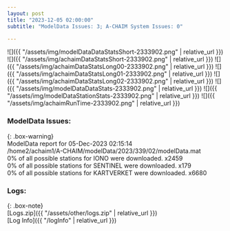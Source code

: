 ```yaml
---
layout: post
title: "2023-12-05 02:00:00"
subtitle: "ModelData Issues: 3; A-CHAIM System Issues: 0"

---
```


![]({{ "/assets/img/modelDataDataStatsShort-2333902.png" | relative_url }})
![]({{ "/assets/img/achaimDataStatsShort-2333902.png" | relative_url }})
![]({{ "/assets/img/achaimDataStatsLong00-2333902.png" | relative_url }})
![]({{ "/assets/img/achaimDataStatsLong01-2333902.png" | relative_url }})
![]({{ "/assets/img/achaimDataStatsLong02-2333902.png" | relative_url }})
![]({{ "/assets/img/modelDataDataStats-2333902.png" | relative_url }})
![]({{ "/assets/img/modelDataStationStats-2333902.png" | relative_url }})
![]({{ "/assets/img/achaimRunTime-2333902.png" | relative_url }})


### ModelData Issues:  
  
{: .box-warning}  
 ModelData report for 05-Dec-2023 02:15:14   
 /home2/achaim1/A-CHAIM/modelData/2023/339/02/modelData.mat   
 0% of all possible stations for IONO were downloaded. x2459   
 0% of all possible stations for SENTINEL were downloaded. x179   
 0% of all possible stations for KARTVERKET were downloaded. x6680   
  


### Logs:  
  
{: .box-note}  
[Logs.zip]({{ "/assets/other/logs.zip" | relative_url }})  
[Log Info]({{ "/logInfo" | relative_url }})  
